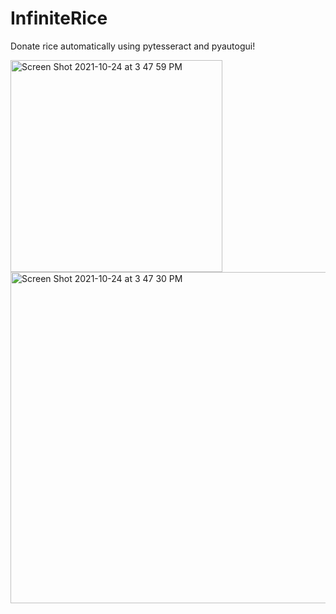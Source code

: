 # InfiniteRice
Donate rice automatically using pytesseract and pyautogui!

<img width="339" alt="Screen Shot 2021-10-24 at 3 47 59 PM" src="https://user-images.githubusercontent.com/13202373/138610503-4dd60c51-4179-4cc4-af05-89431890d7e7.png">
<img width="530" alt="Screen Shot 2021-10-24 at 3 47 30 PM" src="https://user-images.githubusercontent.com/13202373/138610504-403a9ce2-0aca-4b1d-87f0-53e081afa159.png">
